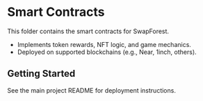 # Smart Contracts

This folder contains the smart contracts for SwapForest.

- Implements token rewards, NFT logic, and game mechanics.
- Deployed on supported blockchains (e.g., Near, 1inch, others).

## Getting Started

See the main project README for deployment instructions.
